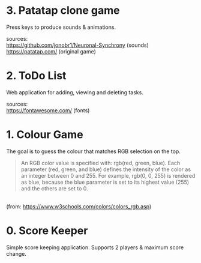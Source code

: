 # 3. Patatap clone game

Press keys to produce sounds & animations. 

sources: <br />
    https://github.com/jonobr1/Neuronal-Synchrony (sounds)<br />
    https://patatap.com/                          (original game)

# 2. ToDo List

Web application for adding, viewing and deleting tasks.

sources:  
    https://fontawesome.com/                      (fonts)

# 1. Colour Game

The goal is to guess the colour that matches RGB selection on the top.

>An RGB color value is specified with: rgb(red, green, blue).
>Each parameter (red, green, and blue) defines the intensity of the color as an integer between 0 and 255.
>For example, rgb(0, 0, 255) is rendered as blue, because the blue parameter is set to its highest value (255) and the others are set to 0.

<br />(from: https://www.w3schools.com/colors/colors_rgb.asp)

# 0. Score Keeper

Simple score keeping application. Supports 2 players & maximum score change.
